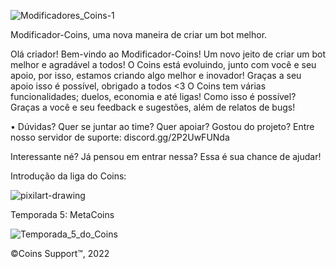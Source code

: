 ![Modificadores_Coins-1](https://user-images.githubusercontent.com/78621026/167232024-f5d94847-44a5-42aa-b12d-65241e6f4a3c.jpg)

Modificador-Coins, uma nova maneira de criar um bot melhor.

Olá criador! Bem-vindo ao Modificador-Coins! Um novo jeito de criar um bot melhor e agradável a todos!
O Coins está evoluindo, junto com você e seu apoio, por isso, estamos criando algo melhor e inovador!
Graças a seu apoio isso é possível, obrigado a todos <3
O Coins tem várias funcionalidades; duelos, economia e até ligas! Como isso é possível?
Graças a você e seu feedback e sugestões, além de relatos de bugs!

• Dúvidas? Quer se juntar ao time? Quer apoiar? Gostou do projeto? Entre  nosso servidor de suporte: discord.gg/2P2UwFUNda

Interessante né? Já pensou em entrar nessa? Essa é sua chance de ajudar!





Introdução da liga do Coins:

![pixilart-drawing](https://user-images.githubusercontent.com/78621026/167264573-6bf6f9b2-da53-4d3a-a277-45a06a0e82ad.png)



Temporada 5: MetaCoins

![Temporada_5_do_Coins](https://media.discordapp.net/attachments/889294387421519942/972597423237111818/Coins_Pass_Season_5.jpg)

©Coins Support™, 2022







